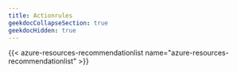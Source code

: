 ```yaml
---
title: Actionrules
geekdocCollapseSection: true
geekdocHidden: true
---
```


{{< azure-resources-recommendationlist name="azure-resources-recommendationlist" >}}
